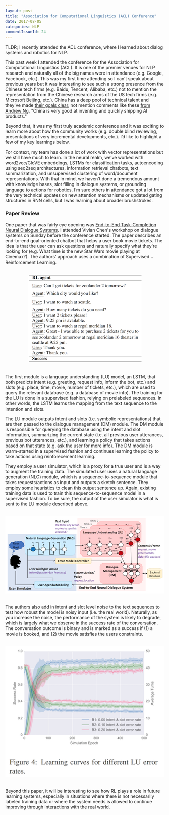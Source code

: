 ```yaml
---
layout: post
title: "Association for Computational Linguistics (ACL) Conference"
date: 2017-08-05
categories: NLP
commentIssueId: 24
---
```

TLDR; I recently attended the ACL conference, where I learned about dialog systems and robotics for NLP.

This past week I attended the conference for the Association for Computational Linguistics (ACL). It is one of the premier venues for NLP research and naturally all of the big names were in attendance (e.g. Google, Facebook, etc.). This was my first time attending so I can’t speak about previous years but it was interesting to see such a strong presence from the Chinese tech firms (e.g. Baidu, Tencent, Alibaba, etc.) not to mention the representation from the Chinese research arms of the US tech firms (e.g. Microsoft Beijing, etc.). China has a deep pool of technical talent and they've made <a href="https://www.nytimes.com/2017/07/20/business/china-artificial-intelligence.html" target="_blank">their goals clear</a>, not mention comments like these <a href="https://medium.com/@andrewng/opening-a-new-chapter-of-my-work-in-ai-c6a4d1595d7b" target="_blank">from Andrew Ng</a>, "China is very good at inventing and quickly shipping AI products."

Beyond that, it was my first truly academic conference and it was exciting to learn more about how the community works (e.g. double blind reviewing, presentations of very incremental developments, etc.). I’d like to highlight a few of my key learnings below.

For context, my team has done a lot of work with vector representations but we still have much to learn. In the neural realm, we’ve worked with word2vec/GloVE embeddings, LSTMs for classification tasks, autoencoding using seq2seq architectures, information retrieval chatbots, text summarization, and unsupervised clustering of word/document representations. With that in mind, we haven’t done a tremendous amount with knowledge bases, slot filling in dialogue systems, or grounding language to actions for robotics. I’m sure others in attendance got a lot from the very technical updates on new attention mechanisms or updated gating structures in RNN cells, but I was learning about broader brushstrokes.

### Paper Review

One paper that was fairly eye opening was <a href="https://arxiv.org/abs/1703.01008" target="_blank">End-to-End Task-Completion Neural Dialogue Systems</a>. I attended Vivian Chen's workshop on dialogue systems on Sunday before the conference started. The paper describes an end-to-end goal-oriented chatbot that helps a user book movie tickets. The idea is that the user can ask questions and naturally specify what they're looking for (e.g. What time is the new Star Wars movie playing at Cinemax?). The authors' approach uses a combination of Supervised + Reinforcement Learning.

<br>
<div style="text-align:center;"><img src="/assets/nlp/sample_convo.png"></div>
<br>

The first module is a language understanding (LU) model, an LSTM, that both predicts intent (e.g. greeting, request info, inform the bot, etc.) and slots (e.g. place, time, movie, number of tickets, etc.), which are used to query the relevant database (e.g. a database of movie info). The training for the LU is done in a supervised fashion, relying on prelabeled sequences. In other words, the LSTM learns the mapping from the text sequence to the intention and slots.

The LU module outputs intent and slots (i.e. symbolic representations) that are then passed to the dialogue management (DM) module. The DM module is responsible for querying the database using the intent and slot information, summarizing the current state (i.e. all previous user utterances, previous bot utterances, etc.), and learning a policy that takes actions based on that state (e.g. ask the user for more info). The DM module is warm-started in a supervised fashion and continues learning the policy to take actions using reinforecement learning.

They employ a user simulator, which is a proxy for a true user and is a way to augment the training data. The simulated user uses a natural language generation (NLG) module, which is a sequence-to-sequence module that takes requests/actions as input and outputs a sketch sentence. They employ some heuristics to clean this output sentence up. Again, existing training data is used to train this sequence-to-sequence model in a supervised fashion. To be sure, the output of the user simulator is what is sent to the LU module described above.

<br>
<div style="text-align:center;"><img src="/assets/nlp/architecture.png"></div>
<br>

The authors also add in intent and slot level noise to the text sequences to test how robust the model is noisy input (i.e. the real world). Naturally, as you increase the noise, the performance of the system is likely to degrade, which is largely what we observe in the success rate of the conversation. The conversation outcome is binary and is marked as a success if (1) a movie is booked, and (2) the movie satisfies the users constraints.

<br>
<div style="text-align:center;"><img src="/assets/nlp/learning_curve.png"></div>
<br>

Beyond this paper, it will be interesting to see how RL plays a role in future learning systems, especially in situations where there is not necessarily labeled training data or where the system needs is allowed to continue improving through interactions with the real world.

